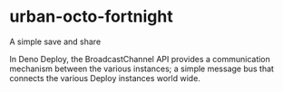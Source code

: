 # urban-octo-fortnight
A simple save and share

In Deno Deploy, the BroadcastChannel API provides a communication
mechanism between the various instances; a simple message bus 
that connects the various Deploy instances world wide.